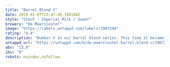 ```yaml
---
title: "Barrel Blend V"
date: 2019-02-07T23:47:40.198106Z
style: "Stout - Imperial Milk / Sweet"
brewery: "De Moersleutel"
image: "https://labels.untappd.com/labels/2987248"
rating: "4.4"
description: "Number V in our barrel blend series. This time it became a blend of scotch and bourbon barrel aged barley wine and milk-stout. It became a thick and sweet stout with lovely notes of bourbon and scotch which turn into a warming coconut and vanilla aftertaste. "
untappd_url: "https://untappd.com/b/de-moersleutel-barrel-blend-v/2987248"
abv: "13.0"
ibu: "0"
robots: noindex,nofollow
---
```

